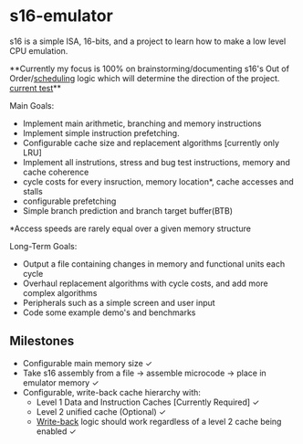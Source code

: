 # s16-emulator

s16 is a simple ISA, 16-bits, and a project to learn how to make a low level CPU emulation. 

\*\*Currently my focus is 100% on brainstorming/documenting s16's Out of Order/[scheduling](https://github.com/NaCl-5844/s16-emulator/blob/main/docs/brainstorms/dep_matrix_scheduling%5Bsingle_cycle_window%5D.txt) logic which will determine the direction of the project. [current test](https://github.com/NaCl-5844/s16-emulator/blob/main/docs/brainstorms/single_cycle_window(SCW)_testing.txt)\*\* 



Main Goals:
  - Implement main arithmetic, branching and memory instructions
  - Implement simple instruction prefetching.
  - Configurable cache size and replacement algorithms \[currently only LRU\]
  - Implement all instrutions, stress and bug test instructions, memory and cache coherence
  - cycle costs for every insruction, memory location*, cache accesses and stalls
  - configurable prefetching
  - Simple branch prediction and branch target buffer(BTB)
  
  *Access speeds are rarely equal over a given memory structure

Long-Term Goals:
  - Output a file containing changes in memory and functional units each cycle
  - Overhaul replacement algorithms with cycle costs, and add more complex algorithms
  - Peripherals such as a simple screen and user input
  - Code some example demo's and benchmarks
  

## Milestones 
  - Configurable main memory size ✓
  - Take s16 assembly from a file -> assemble microcode -> place in emulator memory ✓
  - Configurable, write-back cache hierarchy with:
    - Level 1 Data and Instruction Caches \[Currently Required\] ✓
    - Level 2 unified cache \(Optional\) ✓
    - [Write-back](https://www.geeksforgeeks.org/write-through-and-write-back-in-cache/) logic should work regardless of a level 2 cache being enabled ✓
